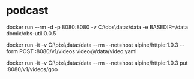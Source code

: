 # podcast

docker run --rm -d -p 8080:8080 -v C:\obs\data:/data -e BASEDIR=/data domix/obs-util:0.0.5

docker run -it -v C:\obs\data:/data --rm --net=host alpine/httpie:1.0.3  --form POST :8080/v1/videos video@/data/video.yaml 


docker run -it -v C:\obs\data:/data --rm --net=host alpine/httpie:1.0.3 put :8080/v1/videos/goo